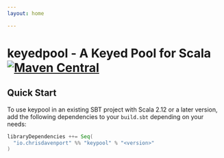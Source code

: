 ```yaml
---
layout: home

---
```


# keyedpool - A Keyed Pool for Scala [![Maven Central](https://maven-badges.herokuapp.com/maven-central/org/keypool_2.12/badge.svg)](https://maven-badges.herokuapp.com/maven-central/io.chrisdavenport/keypool_2.12)

## Quick Start

To use keypool in an existing SBT project with Scala 2.12 or a later version, add the following dependencies to your
`build.sbt` depending on your needs:

```scala
libraryDependencies ++= Seq(
  "io.chrisdavenport" %% "keypool" % "<version>"
)
```
